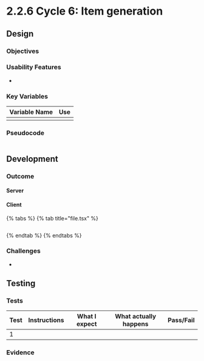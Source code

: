# 2.2.6 Cycle 6: Item generation

## Design

### Objectives



### Usability Features

*

### Key Variables

| Variable Name | Use |
| ------------- | --- |
|               |     |

### Pseudocode

```
```

## Development

### Outcome

#### Server



#### Client

{% tabs %}
{% tab title="file.tsx" %}
```typescript
```
{% endtab %}
{% endtabs %}

### Challenges

*

## Testing

### Tests

| Test | Instructions | What I expect | What actually happens | Pass/Fail |
| ---- | ------------ | ------------- | --------------------- | --------- |
| 1    |              |               |                       |           |

### Evidence

